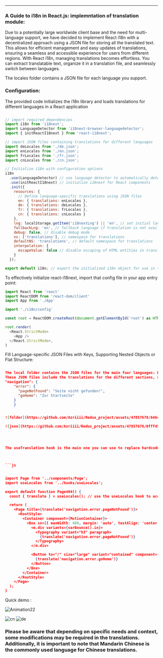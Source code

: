 
---
### A Guide to i18n in React.js: implemntation of translation module:


Due to a potentially large worldwide client base and the need for multi-language support, we have decided to implement React i18n with a decentralized approach using a JSON file for storing all the translated text. This allows for efficient management and easy updates of translations, ensuring a seamless and accessible experience for users from different regions. With React i18n, managing translations becomes effortless. You can extract translatable text, organize it in a translation file, and seamlessly switch between languages. 



The locales folder contains a JSON file for each language you support. 

### Configuration:

 The provided code initializes the i18n library and loads translations for different languages in a React application
```js

// import required dependencies
import i18n from 'i18next';
import LanguageDetector from 'i18next-browser-languagedetector';
import { initReactI18next } from 'react-i18next';

// import JSON files containing translations for different languages
import deLocales from './de.json';
import enLocales from './en.json';
import frLocales from './fr.json';
import cnLocales from './cn.json';

// Initialize i18n with configuration options
i18n
  .use(LanguageDetector) // use language detector to automatically detect user's language
  .use(initReactI18next) // initialize i18next for React components
  .init({
    resources: {
      // Define language-specific translations using JSON files
      en: { translations: enLocales }, 
      de: { translations: deLocales }, 
      fr: { translations: frLocales }, 
      cn: { translations: cnLocales } 
    },
    lng: localStorage.getItem('i18nextLng') || 'en', // set initial language based on stored preference or default to english
    fallbackLng: 'en', // fallback language if translation is not available
    debug: false, // disable debug mode
    ns: ['translations'], // namespace for translations
    defaultNS: 'translations', // default namespace for translations
    interpolation: {
      escapeValue: false // disable escaping of HTML entities in translated text
    }
  });

export default i18n; // export the initialized i18n object for use in the application


```




To effectively initialize react-i18next, import that config file in your app entry point:
```js
import React from 'react'
import ReactDOM from 'react-dom/client'
import App from './App'

import './i18n/config'

const root = ReactDOM.createRoot(document.getElementById('root') as HTMLElement)

root.render(
  <React.StrictMode>
    <App />
  </React.StrictMode>,
)
```



 Fill Language-specific JSON Files with Keys, Supporting Nested Objects or Flat Structure:


```JSON

The local folder contains the JSON files for the main four languages: English (en), French (fr), Chinese (cn), and German (de). 
These JSON files include the translations for the different sections, sub-sections, each with its respective sub-sections and key-value pairs.
"navigation": {
    "error": {
      "pageNotFound": "Seite nicht gefunden!",
      "goHome": "Zur Startseite"
    }
	}


![folder](https://github.com/Azriiii/Redux_project/assets/47857678/646c0a8f-62b3-4dbe-bef4-1389fb548a57)

![json](https://github.com/Azriiii/Redux_project/assets/47857678/0fff45d8-f95e-4a61-85bc-c296618bdfed)




The useTranslation hook is the main one you can use to replace hardcoded text with dynamic references to your translations based on current language.



```js


import Page from '../components/Page';
import useLocales from '../hooks/useLocales';

export default function Page404() {
  const { translate } = useLocales(); // use the useLocales hook to access the translation function

  return (
    <Page title={translate('navigation.error.pageNotFound')}>
      <RootStyle>
        <Container component={MotionContainer}>
          <Box sx={{ maxWidth: 480, margin: 'auto', textAlign: 'center' }}>
            <m.div variants={varBounce().in}>
              <Typography variant="h3" paragraph>
                {translate('navigation.error.pageNotFound')}
              </Typography>
            </m.div>

            <Button to="/" size="large" variant="contained" component={RouterLink}>
              {translate('navigation.error.goHome')}
            </Button>
          </Box>
        </Container>
      </RootStyle>
    </Page>
  );
}
```


Quick demo : 

![Animation22](https://github.com/Azriiii/Redux_project/assets/47857678/7b56272d-65f5-49c0-8c4b-7b752904e718)

![cn](https://github.com/Azriiii/Redux_project/assets/47857678/ea6457e5-509a-4df4-8d40-6da32b5715dc)
![de](https://github.com/Azriiii/Redux_project/assets/47857678/a02ba2f0-7318-4bcd-9a5e-3cbc0b0b9754)



### Please be aware that depending on specific needs and context, some modifications may be required in the translations. Additionally, it is important to note that Mandarin Chinese is the commonly used language for Chinese translations.
